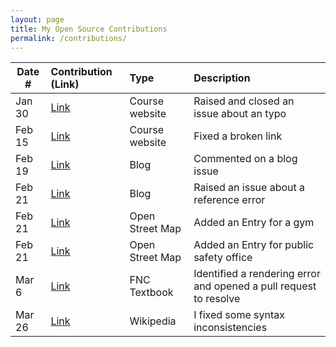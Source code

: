 ```yaml
---
layout: page
title: My Open Source Contributions
permalink: /contributions/
---
```


<!--
Type of the contribution should be "Wikipedia edit", "OpenStreet Map feature", "Documentation", "Course website", "Blog",
"Browser Add-on", etc.

The description should include a brief summary of what you did.

The link should bring us to a public page that shows your contribution.

Replace the first row with your own contribution.

-->

| Date # | Contribution (Link)                                               | Type            | Description                                                       |
| ------ | :---------------------------------------------------------------- | :-------------- | :---------------------------------------------------------------- |
| Jan 30 | [Link](https://github.com/joannakl/ossd/issues/34)                | Course website  | Raised and closed an issue about an typo                          |
| Feb 15 | [Link](https://github.com/joannakl/ossd/pull/46#issue-1586165097) | Course website  | Fixed a broken link                                               |
| Feb 19 | [Link](https://edstem.org/us/courses/34501/discussion/2620574)    | Blog            | Commented on a blog issue                                         |
| Feb 21 | [Link](https://github.com/ossd-s23/Charlie-XIAO-weekly/issues/2)  | Blog            | Raised an issue about a reference error                           |
| Feb 21 | [Link](https://www.openstreetmap.org/changeset/132838938)         | Open Street Map | Added an Entry for a gym                                          |
| Feb 21 | [Link](https://www.openstreetmap.org/changeset/132839107)         | Open Street Map | Added an Entry for public safety office                           |
| Mar 6  | [Link](https://github.com/fncbook/fnc/pull/8)                     | FNC Textbook    | Identified a rendering error and opened a pull request to resolve |
| Mar 26 | [Link](https://en.wikipedia.org/w/index.php?diff=prev&oldid=1146812219) | Wikipedia | I fixed some syntax inconsistencies |